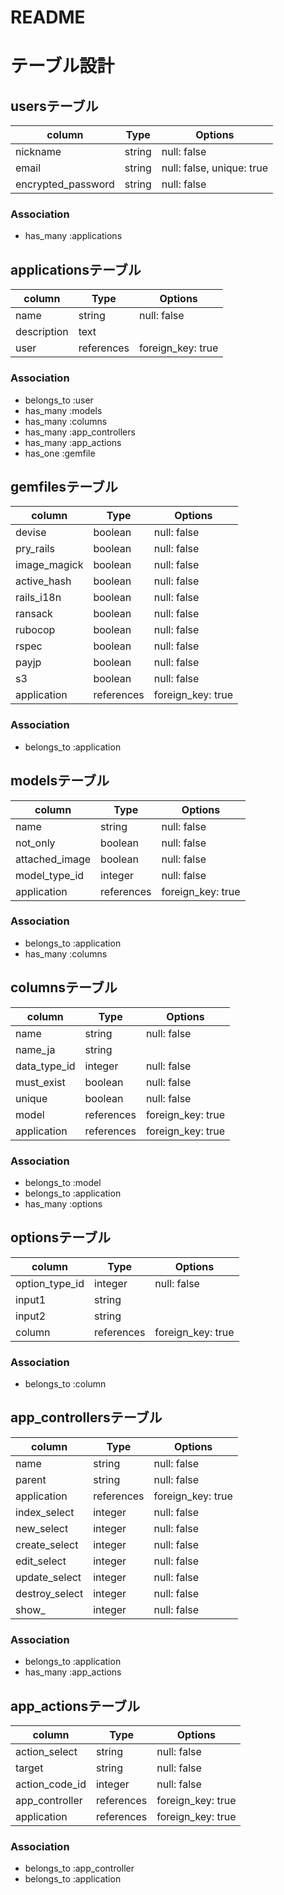 # README

# テーブル設計

## usersテーブル

| column             | Type       | Options                   |
| ------------------ | ---------- | ------------------------- |
| nickname           | string     | null: false               |
| email              | string     | null: false, unique: true |
| encrypted_password | string     | null: false               |

### Association

- has_many :applications

## applicationsテーブル

| column      | Type       | Options                   |
| ----------- | ---------- | ------------------------- |
| name        | string     | null: false               |
| description | text       |                           |
| user        | references | foreign_key: true         |

### Association

- belongs_to :user
- has_many :models
- has_many :columns
- has_many :app_controllers
- has_many :app_actions
- has_one :gemfile

## gemfilesテーブル

| column       | Type       | Options                   |
| ------------ | ---------- | ------------------------- |
| devise       | boolean    | null: false               |
| pry_rails    | boolean    | null: false               |
| image_magick | boolean    | null: false               |
| active_hash  | boolean    | null: false               |
| rails_i18n   | boolean    | null: false               |
| ransack      | boolean    | null: false               |
| rubocop      | boolean    | null: false               |
| rspec        | boolean    | null: false               |
| payjp        | boolean    | null: false               |
| s3           | boolean    | null: false               |
| application  | references | foreign_key: true         |

### Association

- belongs_to :application

## modelsテーブル

| column         | Type       | Options                   |
| -------------- | ---------- | ------------------------- |
| name           | string     | null: false               |
| not_only       | boolean    | null: false               |
| attached_image | boolean    | null: false               |
| model_type_id  | integer    | null: false               |
| application    | references | foreign_key: true         |

### Association

- belongs_to :application
- has_many :columns

## columnsテーブル

| column       | Type       | Options                   |
| ------------ | ---------- | ------------------------- |
| name         | string     | null: false               |
| name_ja      | string     |                           |
| data_type_id | integer    | null: false               |
| must_exist   | boolean    | null: false               |
| unique       | boolean    | null: false               |
| model        | references | foreign_key: true         |
| application  | references | foreign_key: true         |

### Association

- belongs_to :model
- belongs_to :application
- has_many :options

## optionsテーブル

| column         | Type       | Options                   |
| -------------- | ---------- | ------------------------- |
| option_type_id | integer    | null: false               |
| input1         | string     |                           |
| input2         | string     |                           |
| column         | references | foreign_key: true         |

### Association

- belongs_to :column

## app_controllersテーブル

| column         | Type       | Options                   |
| -------------- | ---------- | ------------------------- |
| name           | string     | null: false               |
| parent         | string     | null: false               |
| application    | references | foreign_key: true         |
| index_select   | integer    | null: false               |
| new_select     | integer    | null: false               |
| create_select  | integer    | null: false               |
| edit_select    | integer    | null: false               |
| update_select  | integer    | null: false               |
| destroy_select | integer    | null: false               |
| show_          | integer    | null: false               |

### Association

- belongs_to :application
- has_many :app_actions

## app_actionsテーブル

| column         | Type       | Options                   |
| -------------- | ---------- | ------------------------- |
| action_select  | string     | null: false               |
| target         | string     | null: false               |
| action_code_id | integer    | null: false               |
| app_controller | references | foreign_key: true         |
| application    | references | foreign_key: true         |

### Association

- belongs_to :app_controller
- belongs_to :application
